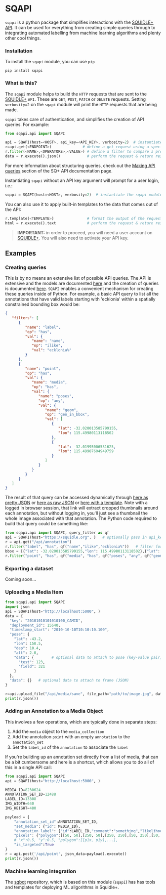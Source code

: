 # SQAPI

`sqapi` is a python package that simplifies interactions with the 
[SQUIDLE+ API](https://squidle.org/api/help?template=api_help_page.html).
It can be used for everything from creating simple queries through to integrating automated 
labelling from machine learning algorithms and plenty other cool things.

### Installation
To install the `sqapi` module, you can use `pip`
```shell
pip install sqapi 
```

### What is this?
The `sqapi` module helps to build the `HTTP` requests that are sent to the [SQUIDLE+](squidle.org) `API`. These are 
`GET`, `POST`, `PATCH` or `DELETE` requests. Setting `verbosity=2` on the `sqapi` module will print the `HTTP` 
requests that are being made.

`sqapi` takes care of authentication, and simplifies the creation of API queries. 
For example:

```python
from sqapi.api import SQAPI

api = SQAPI(host=<HOST>, api_key=<API_KEY>, verbosity=2)  # instantiate the sqapi module
r=api.get(<ENDPOINT>)              # define a get request using a specific endpoint
r.filter(<NAME>,<OPERATORE>,<VALUE>) # define a filter to compare a property with a value using an operator
data = r.execute().json()            # perform the request & return result as JSON dict (don't set template)
```

For more information about structuring queries, check out the [Making API queries](https://squidle.org/api/help?template=api_help_page.html#api_query)
section of the SQ+ API documentation page.

Instantiating `sqapi` without an API key argument will prompt for a user login, i.e.:
```python
sqapi = SQAPI(host=<HOST>, verbosity=2)  # instantiate the sqapi module
```

You can also use it to apply built-in templates to the data that comes out of the API:
```python
r.template(<TEMPLATE>)               # format the output of the request using an inbuilt HTML template
html = r.execute().text              # perform the request & return result as text (eg: for html)
```

> **IMPORTANT:** in order to proceed, you will need a user account on [SQUIDLE+](https://squidle.org). You will also 
> need to activate your API key.

## Examples
### Creating queries
This is by no means an extensive list of possible API queries. The API is extensive and the models are documented
[here](https://squidle.org/api/help?template=api_help_page.html) and the creation of queries is documented 
[here](https://squidle.org/api/help?template=api_help_page.html#api_query). `SQAPI` enables a convenient mechanism 
for creating these queries inside of Python. For example, a basic API query to list all the annotations that have valid 
labels starting with 'ecklonia' within a spatially constrained bounding box would be:
```json
{
   "filters": [
      {
         "name": "label",
         "op": "has",
         "val": {
            "name": "name",
            "op": "ilike",
            "val": "ecklonia%"
         }
      },
      {
         "name": "point",
         "op": "has",
         "val": {
            "name": "media",
            "op": "has",
            "val": {
               "name": "poses",
               "op": "any",
               "val": {
                  "name": "geom",
                  "op": "geo_in_bbox",
                  "val": [
                     {
                        "lat": -32.020013585799155,
                        "lon": 115.49980113118502
                     },
                     {
                        "lat": -32.01995006531625,
                        "lon": 115.49987604949759
                     }
                  ]
               }
            }
         }
      }
   ]
}
```
The result of that query can be accessed dynamically through 
[here as pretty JSON](https://squidle.org/api/annotation?template=json.html&q={"filters":[{"name":"point","op":"has","val":{"name":"has_xy","op":"eq","val":true}},{"name":"point","op":"has","val":{"name":"media","op":"has","val":{"name":"poses","op":"any","val":{"name":"geom","op":"geo_in_bbox","val":[{"lat":-32.020013585799155,"lon":115.49980113118502},{"lat":-32.01995006531625,"lon":115.49987604949759}]}}}}]}) or
[here as raw JSON](https://squidle.org/api/annotation?q={"filters":[{"name":"point","op":"has","val":{"name":"has_xy","op":"eq","val":true}},{"name":"point","op":"has","val":{"name":"media","op":"has","val":{"name":"poses","op":"any","val":{"name":"geom","op":"geo_in_bbox","val":[{"lat":-32.020013585799155,"lon":115.49980113118502},{"lat":-32.01995006531625,"lon":115.49987604949759}]}}}}]}) or 
[here with a template](https://squidle.org/iframe/api/annotation?template=models/annotation/list_thumbnails.html&q={"filters":[{"name":"point","op":"has","val":{"name":"has_xy","op":"eq","val":true}},{"name":"point","op":"has","val":{"name":"media","op":"has","val":{"name":"poses","op":"any","val":{"name":"geom","op":"geo_in_bbox","val":[{"lat":-32.020013585799155,"lon":115.49980113118502},{"lat":-32.01995006531625,"lon":115.49987604949759}]}}}}]}&include_link=true).
Note with a logged in browser session, that link will extract cropped thumbnails around each annotation, but without logging in,
you'll just see a thumbnail the whole image associated with that annotation.
The Python code required to build that query could be something like:
```python
from sqapi.api import SQAPI, query_filter as qf
api = SQAPI(host="https://squidle.org", )   # optionally pass in api_key to avoid log in prompt
r = api.get("/api/annotation")
r.filter("label", "has", qf("name","ilike","ecklonia%"))   # filter for label name, % here is a wildcard matching anything
bbox = [{"lat": -32.020013585799155,"lon": 115.49980113118502},{"lat": -32.01995006531625,"lon": 115.49987604949759}]
r.filter("point", "has", qf("media", "has", qf("poses", "any", qf("geom", "geo_in_bbox", bbox))))  # filter within bounding box
```

### Exporting a dataset
Coming soon...

### Uploading a Media Item
```python
from sqapi.api import SQAPI
import json
api = SQAPI(host="http://localhost:5000", )
data = {
  "key": "20101010101010100_CAMID",
  "deployment_id": 15640,
  "timestamp_start": "2010-10-10T10:10:10.100",
  "pose": {
    "lat": -43.2,
    "lon": 150.5,
    "dep": 10.4,
    "alt": 2.0,
    "data": {        # optional data to attach to pose (key-value pair, where val is float)
      "test": 123,
      "field": 321
    }
  },
  "data": {}   # optional data to attach to frame (JSON)
}

r=api.upload_file("/api/media/save", file_path="path/to/image.jpg", data=dict(json=json.dumps(data))).execute()
print(r.json())
```

### Adding an Annotation to a Media Object
This involves a few operations, which are typically done in separate steps:

1. Add the `media` object to the `media_collection` 
2. Add the annotation `point` with an empty `annotation` to the `annotation_set`
3. Set the `label_id` of the `annotation` to associate the `label`

If you're building up an annotation set directly from a list of media, that can be a bit cumbersome
and here is a shortcut, which allows you to do all of this in a single API call:
```python
from sqapi.api import SQAPI
api = SQAPI(host="http://localhost:5000", )

MEDIA_ID=8230624
ANNOTATION_SET_ID=12488
LABEL_ID=13308
IMG_WIDTH=640
IMG_HEIGHT=480

payload = {
    "annotation_set_id":ANNOTATION_SET_ID,
    "set_media": {"id": MEDIA_ID},
    "annotation_label": {"id":LABEL_ID,"comment":"something","likelihood":1.0,"needs_review":True},
    "pixels": {"polygon":[[50, 50],[250, 50],[250, 250],[50, 250],[50, 50]],"width":IMG_WIDTH,"height":IMG_HEIGHT},
    # "x":0.5, "y":0.5, "polygon":[[p1x, p1y],...],
    "is_targeted":True
}
r = api.post('/api/point', json_data=payload).execute()
print(r.json())
```



### Machine learning integration
The [sqbot](https://bitbucket.org/ariell/sqbot/) repository, which is based on this module (`sqapi`) has has tools and 
templates for deploying ML allgorithms in Squidle+.
